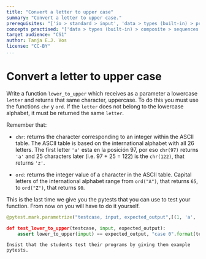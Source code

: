 ```yaml
---
title: "Convert a letter to upper case"
summary: "Convert a letter to upper case."
prerequisites: "['io > standard > input', 'data > types (built-in) > primitive > numeric', 'imperative programming > variables']"
concepts practised: "['data > types (built-in) > composite > sequences > strings']"
target audience: "CS1"
author: Tanja E.J. Vos
license: "CC-BY"
...
```




# Convert a letter to upper case

Write a function `lower_to_upper` which receives as a parameter a lowercase `letter` and returns that same character, uppercase. To do this you must use the functions `chr` y `ord`. If the `letter` does not belong to the lowercase alphabet, it must be returned the same `letter`.

Remember that:

-   `chr`: returns the character corresponding to an integer within
    the ASCII table. The ASCII table is based on the international
    alphabet with all 26 letters. The first letter `'a'` esta en la
    posición 97, por eso `chr(97)` returns `'a'` and 25 characters
    later (i.e. 97 + 25 = 122) is the `chr(122)`, that returns
    `'z'`.

-   `ord`: returns the integer value of a character in the ASCII
    table. Capital letters of the international alphabet range from
    `ord("A")`, that returns `65`, to `ord("Z")`, that returns `90`.

This is the last time we give you the pytests that you can use to
test your function. From now on you will have to do it yourself.

```python
@pytest.mark.parametrize("testcase, input, expected_output",[(1, 'a', 'A'), (2, 'z', 'Z'), (3, 'ñ', 'Ñ'), (4, '\*', '\*'), (5, 'Q', 'Q'), (6, ' ] )

def test_lower_to_upper(testcase, input, expected_output): 
    assert lower_to_upper(input) == expected_output, "case 0".format(testcase)
```

```testruntile
Insist that the students test their programs by giving them example
pytests.
```

